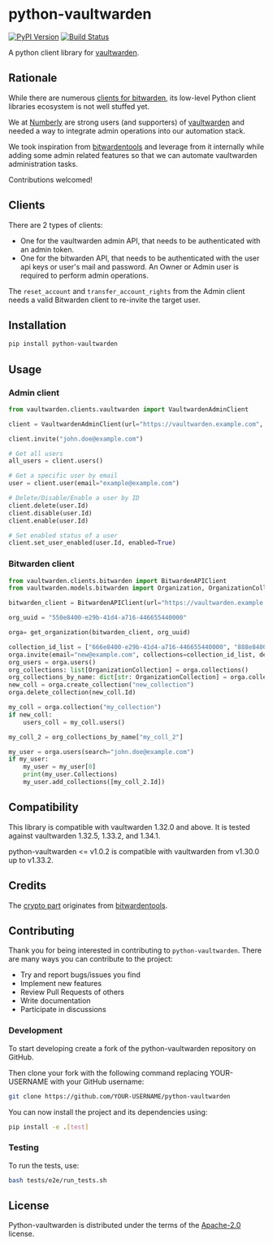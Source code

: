 # python-vaultwarden

[![PyPI Version][pypi-v-image]][pypi-v-link]
[![Build Status][GHAction-image]][GHAction-link]

A python client library for [vaultwarden](https://github.com/dani-garcia/vaultwarden).

## Rationale

While there are numerous [clients for bitwarden](https://bitwarden.com/download/), its low-level Python client libraries ecosystem is not well stuffed yet.

We at [Numberly](https://numberly.com) are strong users (and supporters) of [vaultwarden](https://github.com/dani-garcia/vaultwarden) and needed a way to integrate admin operations into our automation stack.

We took inspiration from [bitwardentools](https://github.com/corpusops/bitwardentools) and leverage from it internally while adding some admin related features so that we can automate vaultwarden administration tasks.

Contributions welcomed!

## Clients

There are 2 types of clients:

- One for the vaultwarden admin API, that needs to be authenticated with an admin token.
- One for the bitwarden API, that needs to be authenticated with the user api keys or user's mail and password. An Owner or Admin user is required to perform admin operations.

The `reset_account` and `transfer_account_rights` from the Admin client needs a valid Bitwarden client to re-invite the
target user.

## Installation
```bash
pip install python-vaultwarden
```
## Usage

### Admin client

```python
from vaultwarden.clients.vaultwarden import VaultwardenAdminClient

client = VaultwardenAdminClient(url="https://vaultwarden.example.com", admin_secret_token="admin_token", preload_users=True)

client.invite("john.doe@example.com")

# Get all users
all_users = client.users()

# Get a specific user by email
user = client.user(email="example@example.com")

# Delete/Disable/Enable a user by ID
client.delete(user.Id)
client.disable(user.Id)
client.enable(user.Id)

# Set enabled status of a user
client.set_user_enabled(user.Id, enabled=True)
```

### Bitwarden client

```python
from vaultwarden.clients.bitwarden import BitwardenAPIClient
from vaultwarden.models.bitwarden import Organization, OrganizationCollection, get_organization

bitwarden_client = BitwardenAPIClient(url="https://vaultwarden.example.com", email="admin@example", password="admin_password", client_id="client_id", client_secret="client_secret")

org_uuid = "550e8400-e29b-41d4-a716-446655440000"

orga= get_organization(bitwarden_client, org_uuid)

collection_id_list = ["666e8400-e29b-41d4-a716-446655440000", "888e8400-e29b-41d4-a716-446655440000", "770e8400-e29b-41d4-a716-446655440000" ]
orga.invite(email="new@example.com", collections=collection_id_list, default_readonly=True, default_hide_passwords=True)
org_users = orga.users()
org_collections: list[OrganizationCollection] = orga.collections()
org_collections_by_name: dict[str: OrganizationCollection] = orga.collections(as_dict=True)
new_coll = orga.create_collection("new_collection")
orga.delete_collection(new_coll.Id)

my_coll = orga.collection("my_collection")
if new_coll:
    users_coll = my_coll.users()

my_coll_2 = org_collections_by_name["my_coll_2"]

my_user = orga.users(search="john.doe@example.com")
if my_user:
    my_user = my_user[0]
    print(my_user.Collections)
    my_user.add_collections([my_coll_2.Id])

```

## Compatibility

This library is compatible with vaultwarden 1.32.0 and above.
It is tested against vaultwarden 1.32.5, 1.33.2, and 1.34.1.

python-vaultwarden <= v1.0.2 is compatible with vaultwarden from v1.30.0 up to v1.33.2.

## Credits

The [crypto part](src/vaultwarden/utils/crypto.py) originates from [bitwardentools](https://github.com/corpusops/bitwardentools).


<!-- Badges -->

[pypi-v-image]: https://img.shields.io/pypi/v/python-vaultwarden.svg

[pypi-v-link]: https://pypi.org/project/python-vaultwarden/

[GHAction-image]: https://github.com/numberly/python-vaultwarden/workflows/CI/badge.svg?branch=main&event=push

[GHAction-link]: https://github.com/numberly/python-vaultwarden/actions?query=event%3Apush+branch%3Amain
<!-- Links -->


## Contributing
Thank you for being interested in contributing to `python-vaultwarden`. There are many ways you can contribute to the project:
  - Try and report bugs/issues you find
  - Implement new features
  - Review Pull Requests of others
  - Write documentation
  - Participate in discussions

### Development
To start developing create a fork of the python-vaultwarden repository on GitHub.

Then clone your fork with the following command replacing YOUR-USERNAME with your GitHub username:

```bash
git clone https://github.com/YOUR-USERNAME/python-vaultwarden
```

You can now install the project and its dependencies using:
```bash
pip install -e .[test]
```
### Testing
To run the tests, use:

```bash
bash tests/e2e/run_tests.sh
```

## License

Python-vaultwarden is distributed under the terms of the [Apache-2.0](https://spdx.org/licenses/Apache-2.0.html) license.
